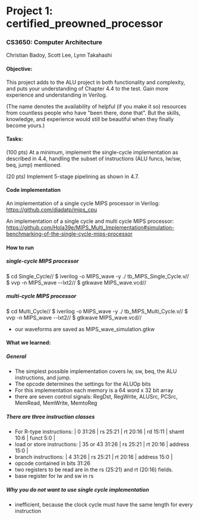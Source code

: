 # Project 1: certified_preowned_processor
### CS3650: Computer Architecture
Christian Badoy, Scott Lee, Lynn Takahashi

#### Objective:

This project adds to the ALU project in both functionality and complexity, and puts your understanding of Chapter 4.4 to the test. Gain more experience and understanding in Verilog.

(The name denotes the availability of helpful (if you make it so) resources from countless people who have "been there, done that". But the skills, knowledge, and experience would still be beautiful when they finally become yours.)


#### Tasks:

(100 pts) At a minimum, implement the single-cycle implementation as described in 4.4, handling the subset of instructions (ALU funcs, lw/sw, beq, jump) mentioned.

(20 pts) Implement 5-stage pipelining as shown in 4.7.



#### Code implementation  
An implementation of a single cycle MIPS processor in Verilog: https://github.com/diadatp/mips_cpu

An implementation of a single cycle and multi cycle MIPS processor:
https://github.com/Hola39e/MIPS_Multi_Implementation#simulation-benchmarking-of-the-single-cycle-mips-processor

#### How to run
##### single-cycle MIPS processor
$ cd Single_Cycle//
$ iverilog -o MIPS_wave -y ./ tb_MIPS_Single_Cycle.v//
$ vvp -n MIPS_wave --lxt2//
$ gtkwave MIPS_wave.vcd//

##### multi-cycle MIPS processor
$ cd Multi_Cycle//
$ iverilog -o MIPS_wave -y ./ tb_MIPS_Multi_Cycle.v//
$ vvp -n MIPS_wave --lxt2//
$ gtkwave MIPS_wave.vcd//

- our waveforms are saved as MIPS_wave_simulation.gtkw

#### What we learned:
##### General
- The simplest possible implementation covers lw, sw, beq, the ALU instructions, and jump.
- The opcode determines the settings for the ALUOp bits
- For this implementation each memory is a 64 word x 32 bit array
- there are seven control signals: RegDst, RegWrite, ALUSrc, PCSrc, MemRead, MemWrite, MemtoReg

##### There are three instruction classes
- For R-type instructions: | 0  31:26 | rs 25:21 | rt 20:16 | rd 15:11 | shamt 10:6 | funct 5:0 |
- load or store instructions: | 35 or 43 31:26 | rs 25:21 | rt 20:16 | address 15:0 |
- branch instructions: | 4 31:26 | rs 25:21 | rt 20:16 | address 15:0 |
- opcode contained in bits 31:26
- two registers to be read are in the rs (25:21) and rt (20:16) fields.
- base register for lw and sw in rs

##### Why you do not want to use single cycle implementation
- inefficient, because the clock cycle must have the same length for every instruction

